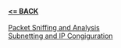 [**<= BACK**](README.md)<br><br>
[Packet Sniffing and Analysis](packetsniffing.md)<br>
[Subnetting and IP Congiguration](subipconfig.md) 
